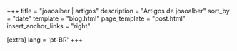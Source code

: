 +++
title = "joaoalber | artigos"
description = "Artigos de joaoalber"
sort_by = "date"
template = "blog.html"
page_template = "post.html"
insert_anchor_links = "right"

[extra]
lang = 'pt-BR'
+++
